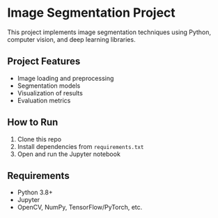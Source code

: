 # Image Segmentation Project

This project implements image segmentation techniques using Python, computer vision, and deep learning libraries.

## Project Features
- Image loading and preprocessing
- Segmentation models
- Visualization of results
- Evaluation metrics

## How to Run
1. Clone this repo
2. Install dependencies from `requirements.txt`
3. Open and run the Jupyter notebook

## Requirements
- Python 3.8+
- Jupyter
- OpenCV, NumPy, TensorFlow/PyTorch, etc.
